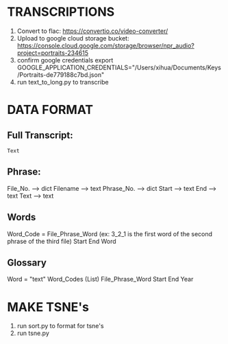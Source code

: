 # TRANSCRIPTIONS

1. Convert to flac: https://convertio.co/video-converter/
2. Upload to google cloud storage bucket: https://console.cloud.google.com/storage/browser/npr_audio?project=portraits-234615
3. confirm google credentials
export GOOGLE_APPLICATION_CREDENTIALS="/Users/xihua/Documents/Keys/Portraits-de779188c7bd.json"
4. run text_to_long.py to transcribe

# DATA FORMAT

## Full Transcript:
	Text

## Phrase:
File_No. --> dict
	Filename --> text
	Phrase_No. --> dict
		Start --> text
		End --> text
		Text --> text

## Words
Word_Code = File_Phrase_Word (ex: 3_2_1 is the first word of the second phrase of the third file)
	Start
	End
	Word

## Glossary
Word = "text"
	Word_Codes (List)
	 	File_Phrase_Word
		Start
		End
		Year

# MAKE TSNE's

1. run sort.py to format for tsne's
2. run tsne.py



